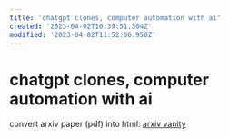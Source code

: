 ```yaml
---
title: 'chatgpt clones, computer automation with ai'
created: '2023-04-02T10:39:51.304Z'
modified: '2023-04-02T11:52:06.950Z'
---
```


# chatgpt clones, computer automation with ai

convert arxiv paper (pdf) into html: [arxiv vanity](https://www.arxiv-vanity.com/)
